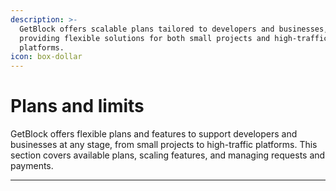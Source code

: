 ```yaml
---
description: >-
  GetBlock offers scalable plans tailored to developers and businesses,
  providing flexible solutions for both small projects and high-traffic
  platforms.
icon: box-dollar
---
```


# Plans and limits

GetBlock offers flexible plans and features to support developers and businesses at any stage, from small projects to high-traffic platforms. This section covers available plans, scaling features, and managing requests and payments.

***
